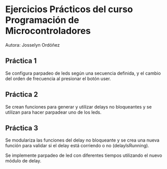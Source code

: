 # Ejercicios Prácticos del curso Programación de Microcontroladores

Autora: Josselyn Ordóñez

## Práctica 1

Se configura parpadeo de leds según una secuencia definida, y el cambio del orden de frecuencia al presionar el botón user.

## Práctica 2

Se crean funciones para generar y utilizar delays no bloqueantes y se utilizan para hacer parpadear uno de los leds.

## Práctica 3

Se modulariza las funciones del delay no bloqueante y se crea una nueva función para validar si el delay está corriendo o no (delayIsRunning).

Se implemente parpadeo de led con diferentes tiempos utilizando el nuevo módulo de delay.
